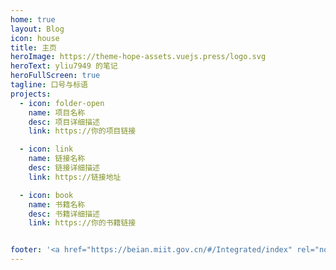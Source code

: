 ```yaml
---
home: true
layout: Blog
icon: house
title: 主页
heroImage: https://theme-hope-assets.vuejs.press/logo.svg
heroText: yliu7949 的笔记
heroFullScreen: true
tagline: 口号与标语
projects:
  - icon: folder-open
    name: 项目名称
    desc: 项目详细描述
    link: https://你的项目链接

  - icon: link
    name: 链接名称
    desc: 链接详细描述
    link: https://链接地址

  - icon: book
    name: 书籍名称
    desc: 书籍详细描述
    link: https://你的书籍链接


footer: '<a href="https://beian.miit.gov.cn/#/Integrated/index" rel="noopener noreferrer" target="_blank" style="color:inherit;text-decoration:none;white-space:nowrap;">吉ICP备2021009758号-1</a> / <a href="http://www.beian.gov.cn/portal/registerSystemInfo?recordcode=22082102000113" rel="noopener noreferrer" target="_blank" style="color:inherit;text-decoration:none;white-space:nowrap;"><img src="http://www.beian.gov.cn/img/ghs.png" style="width:1rem;vertical-align:middle;"> 吉公网安备22082102000113号</a> | <a href="https://cdn2.gleamoe.com/bfs/%E5%B9%B3%E5%8F%B0%EF%BC%88%E7%BD%91%E7%AB%99%EF%BC%89%E5%85%AC%E7%BA%A6.pdf" target="_blank">网站公约</a> | <a href="https://cdn2.gleamoe.com/bfs/%E6%96%87%E6%98%8E%E4%B8%8A%E7%BD%91%E5%85%AC%E7%BA%A6.pdf" target="_blank">文明上网公约</a>'
---
```

